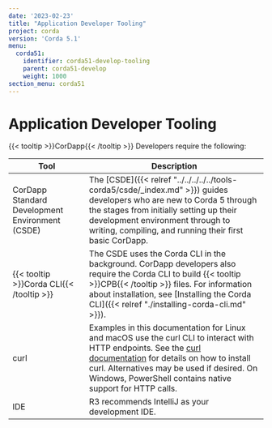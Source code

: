 ```yaml
---
date: '2023-02-23'
title: "Application Developer Tooling"
project: corda
version: 'Corda 5.1'
menu:
  corda51:
    identifier: corda51-develop-tooling
    parent: corda51-develop
    weight: 1000
section_menu: corda51
---
```

<style>
table th:first-of-type {
    width: 30%;
}
table th:nth-of-type(2) {
    width: 70%;
}

</style>

# Application Developer Tooling

{{< tooltip >}}CorDapp{{< /tooltip >}} Developers require the following:

| Tool                                            | Description                                                                                                                                                                                                                                                                                                |
| ----------------------------------------------- | ---------------------------------------------------------------------------------------------------------------------------------------------------------------------------------------------------------------------------------------------------------------------------------------------------------- |
| CorDapp Standard Development Environment (CSDE) | The [CSDE]({{< relref "../../../../../tools-corda5/csde/_index.md" >}}) guides developers who are new to Corda 5 through the stages from initially setting up their development environment through to writing, compiling, and running their first basic CorDapp.                                                                       |
| {{< tooltip >}}Corda CLI{{< /tooltip >}}        | The CSDE uses the Corda CLI in the background. CorDapp developers also require the Corda CLI to build {{< tooltip >}}CPB{{< /tooltip >}} files. For information about installation, see [Installing the Corda CLI]({{< relref "./installing-corda-cli.md" >}}).                                            |
| curl                                            | Examples in this documentation for Linux and macOS use the curl CLI to interact with HTTP endpoints. See the [curl documentation](https://everything.curl.dev/get) for details on how to install curl. Alternatives may be used if desired. On Windows, PowerShell contains native support for HTTP calls. |
| IDE                                             | R3 recommends IntelliJ as your development IDE.                                                                                                                                                                                                                                                            |
